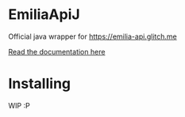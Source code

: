 # EmiliaApiJ

Official java wrapper for https://emilia-api.glitch.me

[Read the documentation here](https://emilia-api.github.io/EmiliaApiJ)

# Installing

WIP :P
